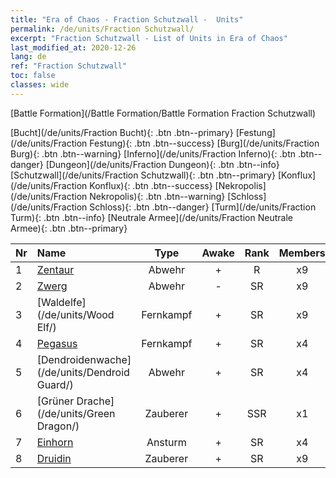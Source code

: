 ```yaml
---
title: "Era of Chaos - Fraction Schutzwall -  Units"
permalink: /de/units/Fraction Schutzwall/
excerpt: "Fraction Schutzwall - List of Units in Era of Chaos"
last_modified_at: 2020-12-26
lang: de
ref: "Fraction Schutzwall"
toc: false
classes: wide
---
```

  [Battle Formation](/Battle Formation/Battle Formation Fraction Schutzwall)

 [Bucht](/de/units/Fraction Bucht){: .btn .btn--primary} [Festung](/de/units/Fraction Festung){: .btn .btn--success} [Burg](/de/units/Fraction Burg){: .btn .btn--warning} [Inferno](/de/units/Fraction Inferno){: .btn .btn--danger} [Dungeon](/de/units/Fraction Dungeon){: .btn .btn--info} [Schutzwall](/de/units/Fraction Schutzwall){: .btn .btn--primary} [Konflux](/de/units/Fraction Konflux){: .btn .btn--success} [Nekropolis](/de/units/Fraction Nekropolis){: .btn .btn--warning} [Schloss](/de/units/Fraction Schloss){: .btn .btn--danger} [Turm](/de/units/Fraction Turm){: .btn .btn--info} [Neutrale Armee](/de/units/Fraction Neutrale Armee){: .btn .btn--primary} 

  | Nr |         Name        |   Type   | Awake |    Rank   |   Members     |  Stars  |  Attack  |     HP    |    Art     |
  |:---|:--------------------|:--------:|:-----:|:---------:|:-------------:|:-------:|:--------:|:---------:|:-----------|
  | 1 | [Zentaur](/de/units/Centaur/) | Abwehr | + | R | x9 | <i class="fas fa-star"/> | 111.0 | 2691 |  banrenma  |
  | 2 | [Zwerg](/de/units/Dwarf/) | Abwehr | - | SR | x9 | <i class="fas fa-star"/><i class="fas fa-star"/> | 54.6 | 1324 |  airen  |
  | 3 | [Waldelfe](/de/units/Wood Elf/) | Fernkampf | + | SR | x9 | <i class="fas fa-star"/><i class="fas fa-star"/> | 92.4 | 438 |  mujingling  |
  | 4 | [Pegasus](/de/units/Pegasus/) | Fernkampf | + | SR | x4 | <i class="fas fa-star"/><i class="fas fa-star"/> | 195.1 | 1144 |  feima  |
  | 5 | [Dendroidenwache](/de/units/Dendroid Guard/) | Abwehr | + | SR | x4 | <i class="fas fa-star"/><i class="fas fa-star"/> | 396.0 | 10182 |  kumuweishio  |
  | 6 | [Grüner Drache](/de/units/Green Dragon/) | Zauberer | + | SSR | x1 | <i class="fas fa-star"/><i class="fas fa-star"/><i class="fas fa-star"/> | 1018.2 | 4525 |  lvlong  |
  | 7 | [Einhorn](/de/units/Unicorn/) | Ansturm | + | SR | x4 | <i class="fas fa-star"/><i class="fas fa-star"/> | 151.4 | 1850 |  dujiaoshou  |
  | 8 | [Druidin](/de/units/Druid/) | Zauberer | + | SR | x9 | <i class="fas fa-star"/><i class="fas fa-star"/><i class="fas fa-star"/> | 102.6 | 844 |  deluyi  |
